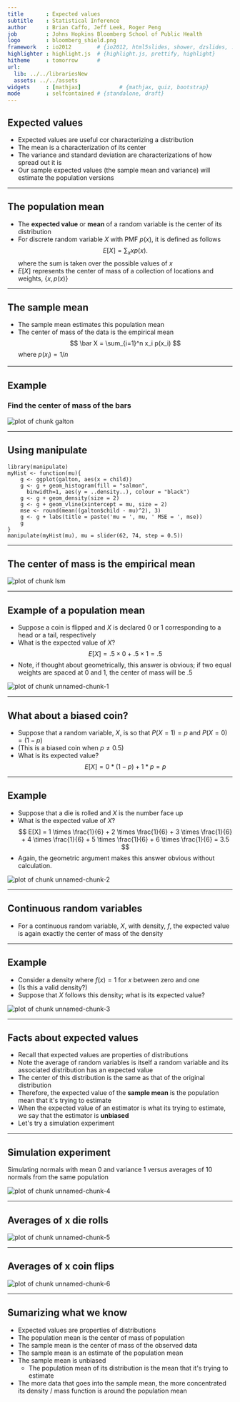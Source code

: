 ```yaml
---
title       : Expected values
subtitle    : Statistical Inference
author      : Brian Caffo, Jeff Leek, Roger Peng
job         : Johns Hopkins Bloomberg School of Public Health
logo        : bloomberg_shield.png
framework   : io2012        # {io2012, html5slides, shower, dzslides, ...}
highlighter : highlight.js  # {highlight.js, prettify, highlight}
hitheme     : tomorrow      # 
url:
  lib: ../../librariesNew
  assets: ../../assets
widgets     : [mathjax]            # {mathjax, quiz, bootstrap}
mode        : selfcontained # {standalone, draft}
---
```

## Expected values
- Expected values are useful cor characterizing a distribution
- The mean is a characterization of its center
- The variance and standard deviation are characterizations of
how spread out it is
- Our sample expected values (the sample mean and variance) will
estimate the population versions


---
## The population mean
- The **expected value** or **mean** of a random variable is the center of its distribution
- For discrete random variable $X$ with PMF $p(x)$, it is defined as follows
    $$
    E[X] = \sum_x xp(x).
    $$
    where the sum is taken over the possible values of $x$
- $E[X]$ represents the center of mass of a collection of locations and weights, $\{x, p(x)\}$

---
## The sample mean
- The sample mean estimates this population mean
- The center of mass of the data is the empirical mean
$$
\bar X = \sum_{i=1}^n x_i p(x_i)
$$
where $p(x_i) = 1/n$

---

## Example
### Find the center of mass of the bars
<img src="assets/fig/galton.png" title="plot of chunk galton" alt="plot of chunk galton" style="display: block; margin: auto;" />

---
## Using manipulate
```
library(manipulate)
myHist <- function(mu){
    g <- ggplot(galton, aes(x = child))
    g <- g + geom_histogram(fill = "salmon", 
      binwidth=1, aes(y = ..density..), colour = "black")
    g <- g + geom_density(size = 2)
    g <- g + geom_vline(xintercept = mu, size = 2)
    mse <- round(mean((galton$child - mu)^2), 3)  
    g <- g + labs(title = paste('mu = ', mu, ' MSE = ', mse))
    g
}
manipulate(myHist(mu), mu = slider(62, 74, step = 0.5))
```

---
## The center of mass is the empirical mean
<img src="assets/fig/lsm.png" title="plot of chunk lsm" alt="plot of chunk lsm" style="display: block; margin: auto;" />


---
## Example of a population mean

- Suppose a coin is flipped and $X$ is declared $0$ or $1$ corresponding to a head or a tail, respectively
- What is the expected value of $X$? 
    $$
    E[X] = .5 \times 0 + .5 \times 1 = .5
    $$
- Note, if thought about geometrically, this answer is obvious; if two equal weights are spaced at 0 and 1, the center of mass will be $.5$

<img src="assets/fig/unnamed-chunk-1.png" title="plot of chunk unnamed-chunk-1" alt="plot of chunk unnamed-chunk-1" style="display: block; margin: auto;" />

---
## What about a biased coin?

- Suppose that a random variable, $X$, is so that
$P(X=1) = p$ and $P(X=0) = (1 - p)$
- (This is a biased coin when $p\neq 0.5$)
- What is its expected value?
$$
E[X] = 0 * (1 - p) + 1 * p = p
$$

---

## Example

- Suppose that a die is rolled and $X$ is the number face up
- What is the expected value of $X$?
    $$
    E[X] = 1 \times \frac{1}{6} + 2 \times \frac{1}{6} +
    3 \times \frac{1}{6} + 4 \times \frac{1}{6} +
    5 \times \frac{1}{6} + 6 \times \frac{1}{6} = 3.5
    $$
- Again, the geometric argument makes this answer obvious without calculation.

<img src="assets/fig/unnamed-chunk-2.png" title="plot of chunk unnamed-chunk-2" alt="plot of chunk unnamed-chunk-2" style="display: block; margin: auto;" />

---

## Continuous random variables

- For a continuous random variable, $X$, with density, $f$, the expected value is again exactly the center of mass of the density


---

## Example

- Consider a density where $f(x) = 1$ for $x$ between zero and one
- (Is this a valid density?)
- Suppose that $X$ follows this density; what is its expected value?  
<img src="assets/fig/unnamed-chunk-3.png" title="plot of chunk unnamed-chunk-3" alt="plot of chunk unnamed-chunk-3" style="display: block; margin: auto;" />

---

## Facts about expected values

- Recall that expected values are properties of distributions
- Note the average of random variables is itself a random variable
and its associated distribution has an expected value
- The center of this distribution is the same as that of the original distribution
- Therefore, the expected value of the **sample mean** is the population mean that it's trying to estimate
- When the expected value of an estimator is what its trying to estimate, we say that the estimator is **unbiased**
- Let's try a simulation experiment

---
## Simulation experiment
Simulating normals with mean 0 and variance 1 versus averages
of 10 normals from the same population

<img src="assets/fig/unnamed-chunk-4.png" title="plot of chunk unnamed-chunk-4" alt="plot of chunk unnamed-chunk-4" style="display: block; margin: auto;" />

---
## Averages of x die rolls

<img src="assets/fig/unnamed-chunk-5.png" title="plot of chunk unnamed-chunk-5" alt="plot of chunk unnamed-chunk-5" style="display: block; margin: auto;" />


---
## Averages of x coin flips
<img src="assets/fig/unnamed-chunk-6.png" title="plot of chunk unnamed-chunk-6" alt="plot of chunk unnamed-chunk-6" style="display: block; margin: auto;" />

---
## Sumarizing what we know
- Expected values are properties of distributions
- The population mean is the center of mass of population
- The sample mean is the center of mass of the observed data
- The sample mean is an estimate of the population mean
- The sample mean is unbiased 
  - The population mean of its distribution is the mean that it's
  trying to estimate
- The more data that goes into the sample mean, the more 
concentrated its density / mass function is around the population mean
